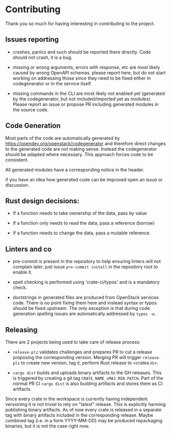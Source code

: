 # Contributing

Thank you so much for having interesting in contributing to the project.

## Issues reporting

- crashes, panics and such should be reported there directly. Code should not
  crash, it is a bug.

- missing or wrong arguments, errors with response, etc are most likely caused
  by wrong OpenAPI schemas. please report here, but do not start working on
  addressing those since they need to be fixed either in codegenerator or in the
  service itself.

- missing commands in the CLI are most likely not enabled yet (generated by the
  codegenerator, but not included/imported yet as modules). Please report an
  issue or propose PR including generated modules in the source code.

## Code Generation

Most parts of the code are automatically generated by
<https://opendev.org/openstack/codegenerator> and therefore direct changes to
the generated code are not making sense. Instead the codegenerator should be
adapted where necessary. This approach forces code to be consistent.

All generated modules have a corresponding notice in the header.

if you have an idea how generated code can be improved open an issue or discussion.

## Rust design decisions:

- If a function needs to take ownership of the data, pass by value

- If a function only needs to read the data, pass a reference (borrow)

- If a function needs to change the data, pass a mutable reference.

## Linters and co

- pre-commit is present in the repository to help ensuring linters will not
  complain later. just issue `pre-commit install` in the repository root to
  enable it.

- spell checking is performed using 'crate-ci/typos' and is a mandatory check.

- doctstrings in generated files are produced from OpenStack services code.
  There is no point fixing them here and instead syntax or typos should be
  fixed upstream. The only exception is that during code generation spelling
  issues are automatically addressed by `typos -w`.

## Releasing

There are 2 projects being used to take care of release process:

- `release-plz` validates challenges and prepares PR to cut a release proposing
  the corresponding version. Merging PR will trigger `release-plz` to create
  new version, tag it, perform Rust release to <crates.io>.

- `cargo dist` builds and uploads binary artifacts to the GH releases. This is
  triggered by creating a git tag `CRATE_NAME_vMAJ.MIN.PATCH`. Part of the
  normal PR CI `cargo dist` is also building artifacts and stores them as CI
  artifacts.

Since every crate in the workspace is currently having independent versioning
it is not trivial to rely on "latest" release. This is explicitly harming
publishing binary artifacts. As of now every crate is released in a separate
tag with binary artifacts included in the corresponding release. Maybe combined
tag (i.e. in a form YYYY-MM-DD) may be produced repackaging binaries, but it is
not the case right now.
